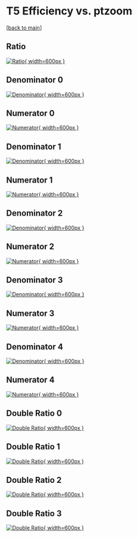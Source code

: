 # T5 Efficiency vs. ptzoom

[[back to main](./)]



## Ratio

[![Ratio](../mtv/var/T5_xtr_321_0_eff_ptzoom.png){ width=600px }](../mtv/var/T5_xtr_321_0_eff_ptzoom.pdf)

## Denominator 0

[![Denominator](../mtv/den/T5_xtr_321_0_eff_ptzoom_den0.png){ width=600px }](../mtv/den/T5_xtr_321_0_eff_ptzoom_den0.pdf)

## Numerator 0

[![Numerator](../mtv/num/T5_xtr_321_0_eff_ptzoom_num0.png){ width=600px }](../mtv/num/T5_xtr_321_0_eff_ptzoom_num0.pdf)

## Denominator 1

[![Denominator](../mtv/den/T5_xtr_321_0_eff_ptzoom_den1.png){ width=600px }](../mtv/den/T5_xtr_321_0_eff_ptzoom_den1.pdf)

## Numerator 1

[![Numerator](../mtv/num/T5_xtr_321_0_eff_ptzoom_num1.png){ width=600px }](../mtv/num/T5_xtr_321_0_eff_ptzoom_num1.pdf)

## Denominator 2

[![Denominator](../mtv/den/T5_xtr_321_0_eff_ptzoom_den2.png){ width=600px }](../mtv/den/T5_xtr_321_0_eff_ptzoom_den2.pdf)

## Numerator 2

[![Numerator](../mtv/num/T5_xtr_321_0_eff_ptzoom_num2.png){ width=600px }](../mtv/num/T5_xtr_321_0_eff_ptzoom_num2.pdf)

## Denominator 3

[![Denominator](../mtv/den/T5_xtr_321_0_eff_ptzoom_den3.png){ width=600px }](../mtv/den/T5_xtr_321_0_eff_ptzoom_den3.pdf)

## Numerator 3

[![Numerator](../mtv/num/T5_xtr_321_0_eff_ptzoom_num3.png){ width=600px }](../mtv/num/T5_xtr_321_0_eff_ptzoom_num3.pdf)

## Denominator 4

[![Denominator](../mtv/den/T5_xtr_321_0_eff_ptzoom_den4.png){ width=600px }](../mtv/den/T5_xtr_321_0_eff_ptzoom_den4.pdf)

## Numerator 4

[![Numerator](../mtv/num/T5_xtr_321_0_eff_ptzoom_num4.png){ width=600px }](../mtv/num/T5_xtr_321_0_eff_ptzoom_num4.pdf)

## Double Ratio 0

[![Double Ratio](../mtv/ratio/T5_xtr_321_0_eff_ptzoom_ratio0.png){ width=600px }](../mtv/ratio/T5_xtr_321_0_eff_ptzoom_ratio0.pdf)

## Double Ratio 1

[![Double Ratio](../mtv/ratio/T5_xtr_321_0_eff_ptzoom_ratio1.png){ width=600px }](../mtv/ratio/T5_xtr_321_0_eff_ptzoom_ratio1.pdf)

## Double Ratio 2

[![Double Ratio](../mtv/ratio/T5_xtr_321_0_eff_ptzoom_ratio2.png){ width=600px }](../mtv/ratio/T5_xtr_321_0_eff_ptzoom_ratio2.pdf)

## Double Ratio 3

[![Double Ratio](../mtv/ratio/T5_xtr_321_0_eff_ptzoom_ratio3.png){ width=600px }](../mtv/ratio/T5_xtr_321_0_eff_ptzoom_ratio3.pdf)

